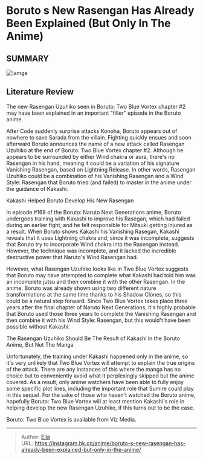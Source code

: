 # Boruto s New Rasengan Has Already Been Explained (But Only In The Anime)


## SUMMARY 

![iamge](https://static1.srcdn.com/wordpress/wp-content/uploads/2023/09/did-kakashi-help-boruto-create-the-new-rasengan.jpg)

## Literature Review

The new Rasengan Uzuhiko seen in Boruto: Two Blue Vortex chapter #2 may have been explained in an important &#34;filler&#34; episode in the Boruto anime.





After Code suddenly surprise attacks Konoha, Boruto appears out of nowhere to save Sarada from the villain. Fighting quickly ensues and soon afterward Boruto announces the name of a new attack called Rasengan Uzuhiko at the end of Boruto: Two Blue Vortex chapter #2. Although he appears to be surrounded by either Wind chakra or aura, there&#39;s no Rasengan in his hand, meaning it could be a variation of his signature Vanishing Rasengan, based on Lightning Release. In other words, Rasengan Uzuhiko could be a combination of his Vanishing Rasengan and a Wind Style: Rasengan that Boruto tried (and failed) to master in the anime under the guidance of Kakashi.





 Kakashi Helped Boruto Develop His New Rasengan 
          

In episode #168 of the Boruto: Naruto Next Generations anime, Boruto undergoes training with Kakashi to improve his Rasegan, which had failed during an earlier fight, and he felt responsible for Mitsuki getting injured as a result. When Boruto shows Kakashi his Vanishing Rasegan, Kakashi reveals that it uses Lightning chakra and, since it was incomplete, suggests that Boruto try to incorporate Wind chakra into the Rasengan instead. However, the technique was incomplete, and it lacked the incredible destructive power that Naruto&#39;s Wind Rasengan had.

          




However, what Rasengan Uzuhiko looks like in Two Blue Vortex suggests that Boruto may have attempted to complete what Kakashi had told him was an incomplete jutsu and then combine it with the other Rasengan. In the anime, Boruto was already shown using two different nature transformations at the same time thanks to his Shadow Clones, so this could be a natural step forward. Since Two Blue Vortex takes place three years after the final chapter of Naruto Next Generations, it&#39;s highly probable that Boruto used those three years to complete the Vanishing Rasengan and then combine it with his Wind Style: Rasengan, but this would&#39;t have been possible without Kakashi.



 The Rasengan Uzuhiko Should Be The Result of Kakashi in the Boruto Anime, But Not The Manga 
          

Unfortunately, the training under Kakashi happened only in the anime, so it&#39;s very unlikely that Two Blue Vortex will attempt to explain the true origins of the attack. There are any instances of this where the manga has no choice but to conveniently avoid what it perplexingly skipped but the anime covered. As a result, only anime watchers have been able to fully enjoy some specific plot lines, including the important role that Sumire could play in this sequel. For the sake of those who haven&#39;t watched the Boruto anime, hopefully Boruto: Two Blue Vortex will at least mention Kakashi&#39;s role in helping develop the new Rasengan Uzuhiko, if this turns out to be the case.




Boruto: Two Blue Vortex is available from Viz Media.



---

> Author: [Ella](https://instagram.hk.cn/)  
> URL: https://instagram.hk.cn/anime/boruto-s-new-rasengan-has-already-been-explained-but-only-in-the-anime/  

